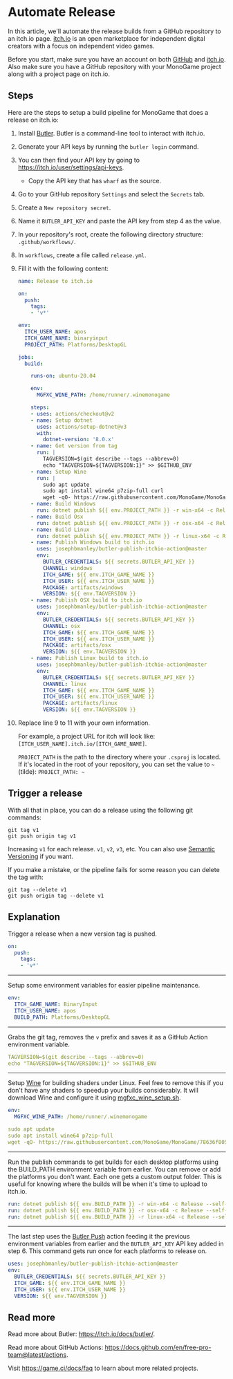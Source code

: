 # Automate Release

In this article, we'll automate the release builds from a GitHub repository to an itch.io page. [itch.io](https://itch.io/) is an open marketplace for independent digital creators with a focus on independent video games.

Before you start, make sure you have an account on both [GitHub](https://github.com/join) and [itch.io](https://itch.io/register). Also make sure you have a GitHub repository with your MonoGame project along with a project page on itch.io.

## Steps

Here are the steps to setup a build pipeline for MonoGame that does a release on itch.io:

1. Install [Butler](https://itchio.itch.io/butler). Butler is a command-line tool to interact with itch.io.
2. Generate your API keys by running the `butler login` command.
3. You can then find your API key by going to <https://itch.io/user/settings/api-keys>.
    * Copy the API key that has `wharf` as the source.
4. Go to your GitHub repository `Settings` and select the `Secrets` tab.
5. Create a `New repository secret`.
6. Name it `BUTLER_API_KEY` and paste the API key from step 4 as the value.
7. In your repository's root, create the following directory structure: `.github/workflows/`.
8. In `workflows`, create a file called `release.yml`.
9. Fill it with the following content:
    ```yml
    name: Release to itch.io

    on:
      push:
        tags:
        - 'v*'

    env:
      ITCH_USER_NAME: apos
      ITCH_GAME_NAME: binaryinput
      PROJECT_PATH: Platforms/DesktopGL

    jobs:
      build:

        runs-on: ubuntu-20.04

        env:
          MGFXC_WINE_PATH: /home/runner/.winemonogame

        steps:
        - uses: actions/checkout@v2
        - name: Setup dotnet
          uses: actions/setup-dotnet@v3
          with:
            dotnet-version: '8.0.x'
        - name: Get version from tag
          run: |
            TAGVERSION=$(git describe --tags --abbrev=0)
            echo "TAGVERSION=${TAGVERSION:1}" >> $GITHUB_ENV
        - name: Setup Wine
          run: |
            sudo apt update
            sudo apt install wine64 p7zip-full curl
            wget -qO- https://raw.githubusercontent.com/MonoGame/MonoGame/78636f8056fa981584e3a2a3e0f22e2efbc43ef8/Tools/MonoGame.Effect.Compiler/mgfxc_wine_setup.sh | sh
        - name: Build Windows
          run: dotnet publish ${{ env.PROJECT_PATH }} -r win-x64 -c Release --self-contained --output artifacts/windows
        - name: Build Osx
          run: dotnet publish ${{ env.PROJECT_PATH }} -r osx-x64 -c Release --self-contained --output artifacts/osx
        - name: Build Linux
          run: dotnet publish ${{ env.PROJECT_PATH }} -r linux-x64 -c Release --self-contained --output artifacts/linux
        - name: Publish Windows build to itch.io
          uses: josephbmanley/butler-publish-itchio-action@master
          env:
            BUTLER_CREDENTIALS: ${{ secrets.BUTLER_API_KEY }}
            CHANNEL: windows
            ITCH_GAME: ${{ env.ITCH_GAME_NAME }}
            ITCH_USER: ${{ env.ITCH_USER_NAME }}
            PACKAGE: artifacts/windows
            VERSION: ${{ env.TAGVERSION }}
        - name: Publish OSX build to itch.io
          uses: josephbmanley/butler-publish-itchio-action@master
          env:
            BUTLER_CREDENTIALS: ${{ secrets.BUTLER_API_KEY }}
            CHANNEL: osx
            ITCH_GAME: ${{ env.ITCH_GAME_NAME }}
            ITCH_USER: ${{ env.ITCH_USER_NAME }}
            PACKAGE: artifacts/osx
            VERSION: ${{ env.TAGVERSION }}
        - name: Publish Linux build to itch.io
          uses: josephbmanley/butler-publish-itchio-action@master
          env:
            BUTLER_CREDENTIALS: ${{ secrets.BUTLER_API_KEY }}
            CHANNEL: linux
            ITCH_GAME: ${{ env.ITCH_GAME_NAME }}
            ITCH_USER: ${{ env.ITCH_USER_NAME }}
            PACKAGE: artifacts/linux
            VERSION: ${{ env.TAGVERSION }}
    ```
10. Replace line 9 to 11 with your own information.

    For example, a project URL for itch will look like: `[ITCH_USER_NAME].itch.io/[ITCH_GAME_NAME]`.

    `PROJECT_PATH` is the path to the directory where your `.csproj` is located. If it's located in the root of your repository, you can set the value to `~` (tilde): `PROJECT_PATH: ~`

## Trigger a release

With all that in place, you can do a release using the following git commands:

```
git tag v1
git push origin tag v1
```

Increasing `v1` for each release. `v1`, `v2`, `v3`, etc. You can also use [Semantic Versioning](https://semver.org/) if you want.

If you make a mistake, or the pipeline fails for some reason you can delete the tag with:

```
git tag --delete v1
git push origin tag --delete v1
```

## Explanation

Trigger a release when a new version tag is pushed.

```yml
on:
  push:
    tags:
    - 'v*'
```

---

Setup some environment variables for easier pipeline maintenance.

```yml
env:
  ITCH_GAME_NAME: BinaryInput
  ITCH_USER_NAME: apos
  BUILD_PATH: Platforms/DesktopGL
```

---

Grabs the git tag, removes the `v` prefix and saves it as a GitHub Action environment variable.

```yml
TAGVERSION=$(git describe --tags --abbrev=0)
echo "TAGVERSION=${TAGVERSION:1}" >> $GITHUB_ENV
```

---

Setup [Wine](https://www.winehq.org/) for building shaders under Linux. Feel free to remove this if you don't have any shaders to speedup your builds considerably. It will download Wine and configure it using [mgfxc_wine_setup.sh](https://github.com/MonoGame/MonoGame/blob/master/Tools/MonoGame.Effect.Compiler/mgfxc_wine_setup.sh).

```yml
env:
  MGFXC_WINE_PATH: /home/runner/.winemonogame
```

```yml
sudo apt update
sudo apt install wine64 p7zip-full
wget -qO- https://raw.githubusercontent.com/MonoGame/MonoGame/78636f8056fa981584e3a2a3e0f22e2efbc43ef8/Tools/MonoGame.Effect.Compiler/mgfxc_wine_setup.sh | sh
```

---

Run the publish commands to get builds for each desktop platforms using the BUILD_PATH environment variable from earlier. You can remove or add the platforms you don't want. Each one gets a custom output folder. This is useful for knowing where the builds will be when it's time to upload to itch.io.

```yml
run: dotnet publish ${{ env.BUILD_PATH }} -r win-x64 -c Release --self-contained --output artifacts/windows
run: dotnet publish ${{ env.BUILD_PATH }} -r osx-x64 -c Release --self-contained --output artifacts/osx
run: dotnet publish ${{ env.BUILD_PATH }} -r linux-x64 -c Release --self-contained --output artifacts/linux
```

---

The last step uses the [Butler Push](https://github.com/josephbmanley/butler-publish-itchio-action) action feeding it the previous environment variables from earlier and the `BUTLER_API_KEY` API key added in step 6. This command gets run once for each platforms to release on.

```yml
uses: josephbmanley/butler-publish-itchio-action@master
env:
  BUTLER_CREDENTIALS: ${{ secrets.BUTLER_API_KEY }}
  ITCH_GAME: ${{ env.ITCH_GAME_NAME }}
  ITCH_USER: ${{ env.ITCH_USER_NAME }}
  VERSION: ${{ env.TAGVERSION }}
```

## Read more

Read more about Butler: <https://itch.io/docs/butler/>.

Read more about GitHub Actions: <https://docs.github.com/en/free-pro-team@latest/actions>.

Visit <https://game.ci/docs/faq> to learn about more related projects.
